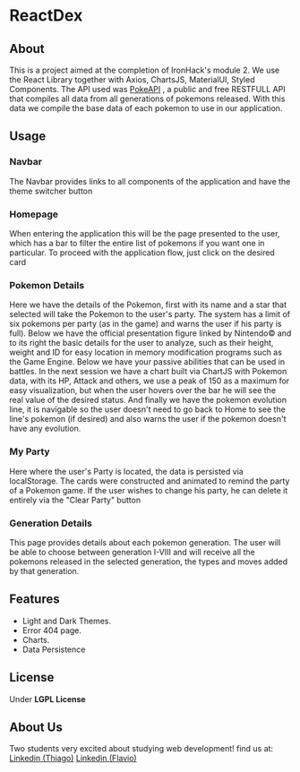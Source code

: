 # ReactDex
## About
This is a project aimed at the completion of IronHack's module 2. We use the React Library together with Axios, ChartsJS, MaterialUI, Styled Components.
The API used was [PokeAPI](https://pokeapi.co/)
, a public and free RESTFULL API that compiles all data from all generations of pokemons released. With this data we compile the base data of each pokemon to use in our application.

## Usage
###  Navbar
The Navbar provides links to all components of the application and have the theme switcher button

###  Homepage 
When entering the application this will be the page presented to the user, which has a bar to filter the entire list of pokemons if you want one in particular.
To proceed with the application flow, just click on the desired card
###  Pokemon Details
Here we have the details of the Pokemon, first with its name and a star that selected will take the Pokemon to the user's party. The system has a limit of six pokemons per party (as in the game) and warns the user if his party is full).
Below we have the official presentation figure linked by Nintendo© and to its right the basic details for the user to analyze, such as their height, weight and ID for easy location in memory modification programs such as the Game Engine.
Below we have your passive abilities that can be used in battles.
In the next session we have a chart built via ChartJS with Pokemon data, with its HP, Attack and others, we use a peak of 150 as a maximum for easy visualization, but when the user hovers over the bar he will see the real value of the desired status.
And finally we have the pokemon evolution line, it is navigable so the user doesn't need to go back to Home to see the line's pokemon (if desired) and also warns the user if the pokemon doesn't have any evolution.
###  My Party
Here where the user's Party is located, the data is persisted via localStorage. The cards were constructed and animated to remind the party of a Pokemon game.
If the user wishes to change his party, he can delete it entirely via the "Clear Party" button
###  Generation Details
This page provides details about each pokemon generation. The user will be able to choose between generation I-VIII and will receive all the pokemons released in the selected generation, the types and moves added by that generation.

## Features
- Light and Dark Themes.  
- Error 404 page.
- Charts.
- Data Persistence

## License

Under **LGPL License**

## About Us

Two students very excited about studying web development!  find us at:
[Linkedin (Thiago)](https://www.linkedin.com/in/thsc47)
[Linkedin (Flavio)](https://www.linkedin.com/in/flaviopestana/)
